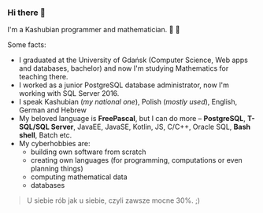 ### Hi there 👋

I'm a Kashubian programmer and mathematician. :black_heart: :yellow_heart:

Some facts:
- I graduated at the University of Gdańsk (Computer Science, Web apps and databases, bachelor) and now I'm studying Mathematics for teaching there.
- I worked as a junior PostgreSQL database administrator, now I'm working with SQL Server 2016.
- I speak Kashubian (*my national one*), Polish (*mostly used*), English, German and Hebrew
- My beloved language is **FreePascal**, but I can do more – **PostgreSQL**, **T-SQL/SQL Server**, JavaEE, JavaSE, Kotlin, JS, C/C++, Oracle SQL, **Bash shell**, Batch etc.
- My cyberhobbies are:
    * building own software from scratch
    * creating own languages (for programming, computations or even planning things)
    * computing mathematical data
    * databases

>U siebie rób jak u siebie, czyli zawsze mocne 30%. ;)

<!--
**RooiGevaar19/RooiGevaar19** is a ✨ _special_ ✨ repository because its `README.md` (this file) appears on your GitHub profile.

Here are some ideas to get you started:

- 🔭 I’m currently working on ...
- 🌱 I’m currently learning ...
- 👯 I’m looking to collaborate on ...
- 🤔 I’m looking for help with ...
- 💬 Ask me about ...
- 📫 How to reach me: ...
- 😄 Pronouns: ...
- ⚡ Fun fact: ...
-->
